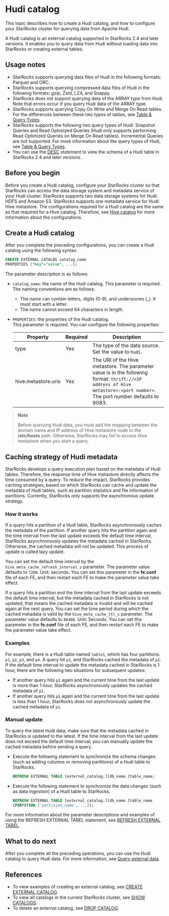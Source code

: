 # Hudi catalog

This topic describes how to create a Hudi catalog, and how to configure your StarRocks cluster for querying data from Apache Hudi.

A Hudi catalog is an external catalog supported in StarRocks 2.4 and later versions. It enables you to query data from Hudi without loading data into StarRocks or creating external tables.

## Usage notes

- StarRocks supports querying data files of Hudi in the following formats: Parquet and ORC.
- StarRocks supports querying compressed data files of Hudi in the following formats: gzip, Zstd, LZ4, and Snappy.
- StarRocks does not support querying data of the ARRAY type from Hudi. Note that errors occur if you query Hudi data of the ARRAY type.
- StarRocks supports querying Copy On Write and Merge On Read tables. For the differences between these two types of tables, see [Table & Query Types](https://hudi.apache.org/docs/table_types).
- StarRocks supports the following two query types of Hudi: Snapshot Queries and Read Optimized Queries (Hudi only supports performing Read Optimized Queries on Merge On Read tables). Incremental Queries are not supported. For more information about the query types of Hudi, see [Table & Query Types](https://hudi.apache.org/docs/next/table_types/#query-types).
- You can use the [DESC](../../sql-reference/sql-statements/Utility/DESCRIBE.md) statement to view the schema of a Hudi table in StarRocks 2.4 and later versions.

## Before you begin

Before you create a Hudi catalog, configure your StarRocks cluster so that StarRocks can access the data storage system and metadata service of your Hudi cluster. StarRocks supports two data storage systems for Hudi: HDFS and Amazon S3. StarRocks supports one metadata service for Hudi: Hive metastore. The configurations required for a Hudi catalog are the same as that required for a Hive catalog. Therefore, see [Hive catalog](../catalog/hive_catalog.md#before-you-begin) for more information about the configurations.

## Create a Hudi catalog

After you complete the preceding configurations, you can create a Hudi catalog using the following syntax:

```SQL
CREATE EXTERNAL CATALOG catalog_name 
PROPERTIES ("key"="value", ...);
```

The parameter description is as follows:

- `catalog_name`: the name of the Hudi catalog. This parameter is required.<br>The naming conventions are as follows:

  - The name can contain letters, digits (0-9), and underscores (_). It must start with a letter.
  - The name cannot exceed 64 characters in length.

- `PROPERTIES`: the properties of the Hudi catalog. <br> This parameter is required. You can configure the following properties:

    | **Property**        | **Required** | **Description**                                              |
    | ------------------- | ------------ | ------------------------------------------------------------ |
    | type                | Yes          | The type of the data source. Set the value to `hudi`.        |
    | hive.metastore.uris | Yes          | The URI of the Hive metastore. The parameter value is in the following format: `thrift://<IP address of Hive metastore>:<port number>`. The port number defaults to 9083. |

> **Note**
>
> Before querying Hudi data, you must add the mapping between the domain name and IP address of Hive metastore node to the **/etc/hosts** path. Otherwise, StarRocks may fail to access Hive metastore when you start a query.

## Caching strategy of Hudi metadata

StarRocks develops a query execution plan based on the metadata of Hudi tables. Therefore, the response time of Hive metastore directly affects the time consumed by a query. To reduce the impact, StarRocks provides caching strategies, based on which StarRocks can cache and update the metadata of Hudi tables, such as partition statistics and file information of partitions. Currently, StarRocks only supports the asynchronous update strategy.

### How it works

If a query hits a partition of a Hudi table, StarRocks asynchronously caches the metadata of the partition. If another query hits the partition again and the time interval from the last update exceeds the default time interval, StarRocks asynchronously updates the metadata cached in StarRocks. Otherwise, the cached metadata will not be updated. This process of update is called lazy update.

You can set the default time interval by the `hive_meta_cache_refresh_interval_s` parameter. The parameter value defaults to `7200`. Unit: seconds. You can set this parameter in the **fe.conf** file of each FE, and then restart each FE to make the parameter value take effect.

If a query hits a partition and the time interval from the last update exceeds the default time interval, but the metadata cached in StarRocks is not updated, that means the cached metadata is invalid and will be cached again at the next query. You can set the time period during which the cached metadata is valid by the `hive_meta_cache_ttl_s` parameter. The parameter value defaults to `86400`. Unit: Seconds. You can set this parameter in the **fe.conf** file of each FE, and then restart each FE to make the parameter value take effect.

### Examples

For example, there is a Hudi table named `table1`, which has four partitions: `p1`, `p2`, `p3`, and `p4`. A query hit `p1`, and StarRocks cached the metadata of `p1`. If the default time interval to update the metadata cached in StarRocks is 1 hour, there are the following two situations for subsequent updates:

- If another query hits `p1` again and the current time from the last update is more than 1 hour, StarRocks asynchronously updates the cached metadata of `p1`.
- If another query hits `p1` again and the current time from the last update is less than 1 hour, StarRocks does not asynchronously update the cached metadata of `p1`.

### Manual update

To query the latest Hudi data, make sure that the metadata cached in StarRocks is updated to the latest. If the time interval from the last update does not exceed the default time interval, you can manually update the cached metadata before sending a query.

- Execute the following statement to synchronize the schema changes (such as adding columns or removing partitions) of a Hudi table to StarRocks.

    ```SQL
    REFRESH EXTERNAL TABLE [external_catalog.][db_name.]table_name;
    ```

- Execute the following statement to synchronize the data changes (such as data ingestion) of a Hudi table to StarRocks.

    ```SQL
    REFRESH EXTERNAL TABLE [external_catalog.][db_name.]table_name
    [PARTITION ('partition_name', ...)];
    ```

For more information about the parameter descriptions and examples of using the REFRESH EXTERNAL TABEL statement, see [REFRESH EXTERNAL TABEL](../../sql-reference/sql-statements/data-definition/REFRESH%20EXTERNAL%20TABLE.md).

## What to do next

After you complete all the preceding operations, you can use the Hudi catalog to query Hudi data. For more information, see [Query external data](../catalog/query_external_data.md).

## References

- To view examples of creating an external catalog, see [CREATE EXTERNAL CATALOG](../../sql-reference/sql-statements/data-definition/CREATE%20EXTERNAL%20CATALOG.md).
- To view all catalogs in the current StarRocks cluster, see [SHOW CATALOGS](../../sql-reference/sql-statements/data-manipulation/SHOW%20CATALOGS.md).
- To delete an external catalog, see [DROP CATALOG](../../sql-reference/sql-statements/data-definition/DROP%20CATALOG.md).
